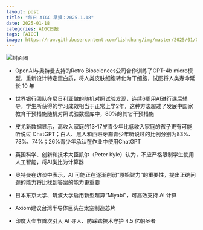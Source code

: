 ```yaml
---
layout: post
title: "每日 AIGC 早报：2025.1.18"
date: 2025-01-18
categories: AIGC日报
tags: [AIGC]
image: https://raw.githubusercontent.com/lishuhang/img/master/2025/01/0118-d.jpg
---
```


![封面图](https://raw.githubusercontent.com/lishuhang/img/master/2025/01/0118-d.jpg)

  - OpenAI与奥特曼支持的Retro Biosciences公司合作训练了GPT-4b micro模型，重新设计特定蛋白质，将人类皮肤细胞转化为干细胞，试图将人类寿命延长 10 年

  - 世界银行团队在尼日利亚做的随机对照试验发现，连续6周用AI进行课后辅导，学生所获得的学习成效相当于正常上学2年，这种方法超过了发展中国家教育干预措施随机对照试验数据库中，80%的其它干预措施

  - 皮尤新数据显示，高收入家庭的13-17岁青少年比低收入家庭的孩子更有可能听说过 ChatGPT；白人、黑人和西班牙裔青少年听说过的比例分别为83%、73%、74%；26%青少年承认在作业中使用ChatGPT

  - 英国科学、创新和技术大臣凯尔（Peter Kyle）认为，不应严格限制学生使用人工智能，将AI类比为计算器

  - 奥特曼在访谈中表示，AI 可能正在逐渐削弱“原始智力”的重要性，提出正确问题的能力将比找到答案的能力更重要

  - 日本东京大学、筑波大学启用新型超算“Miyabi”，可高效支持 AI 计算

  - Axiom建议台湾半导体巨头在太空制造芯片

  - 印度大壶节首次引入 AI 寻人、防踩踏技术守护 4.5 亿朝圣者